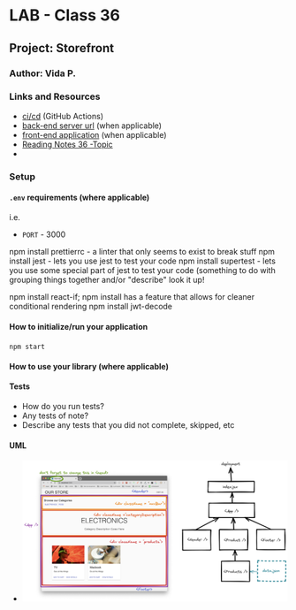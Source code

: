 # LAB - Class 36

## Project: Storefront

### Author: Vida P.

### Links and Resources

- [ci/cd](http://xyz.com) (GitHub Actions)
- [back-end server url](http://xyz.com) (when applicable)
- [front-end application](http://xyz.com) (when applicable)
- [Reading Notes 36 -Topic](https://vida-1.github.io/reading-notes/read36_401.html)
- 
### Setup

#### `.env` requirements (where applicable)

i.e.

- `PORT` - 3000

<!-- npm init - to create a package.json file -->
<!-- npm install nodemon - lets you run your server locally (may need to be installed multiple times while working on a project) -->
npm install prettierrc - a linter that only seems to exist to break stuff
npm install jest - lets you use jest to test your code
npm install supertest - lets you use some special part of jest to test your code (something to do with grouping things together and/or "describe" look it up!
<!-- npm install express - lets you instantiate an express server -->
npm install react-if;
npm install has a <When></When> feature that allows for cleaner conditional rendering
npm install jwt-decode

#### How to initialize/run your application

`npm start`

#### How to use your library (where applicable)

#### Tests

- How do you run tests?
- Any tests of note?
- Describe any tests that you did not complete, skipped, etc

#### UML

* ![lab36PageLayout](lab36LayoutAndComponentStructure.jpg)
